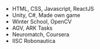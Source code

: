 - HTML, CSS, Javascript, ReactJS
- Unity, C#, Made own game
- Winter School, OpenCV
- AGV, ARK Tasks
- Neuromatch, Coursera
- IISC Robonautica